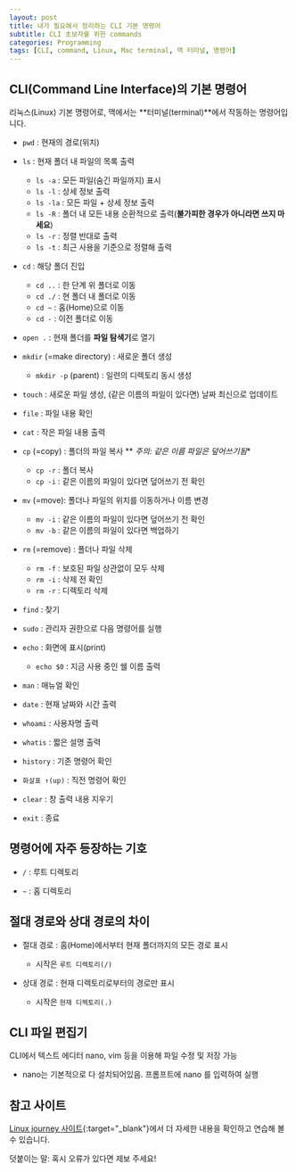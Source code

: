 ```yaml
---
layout: post
title: 내가 필요해서 정리하는 CLI 기본 명령어
subtitle: CLI 초보자를 위한 commands
categories: Programming
tags: [CLI, command, Linux, Mac terminal, 맥 터미널, 명령어]
---
```


## CLI(Command Line Interface)의 기본 명령어
리눅스(Linux) 기본 명령어로, 
맥에서는 **터미널(terminal)**에서 작동하는 명령어입니다. 

- `pwd` : 현재의 경로(위치)
  
- `ls` : 현재 폴더 내 파일의 목록 출력
  - `ls -a` : 모든 파일(숨긴 파일까지) 표시 
  - `ls -l` : 상세 정보 출력
  - `ls -la` : 모든 파일 + 상세 정보 출력
  - `ls -R` : 폴더 내 모든 내용 순환적으로 출력(**불가피한 경우가 아니라면 쓰지 마세요**)
  - `ls -r` : 정렬 반대로 출력 
  - `ls -t` : 최근 사용을 기준으로 정렬해 출력
  
- `cd` : 해당 폴더 진입
  - `cd ..` : 한 단계 위 폴더로 이동
  - `cd ./` : 현 폴더 내 폴더로 이동 
  - `cd ~` : 홈(Home)으로 이동 
  - `cd -` : 이전 폴더로 이동 
  
- `open .` : 현재 폴더를 **파일 탐색기**로 열기
  
- `mkdir` (=make directory) : 새로운 폴더 생성
  - `mkdir -p` (parent) : 일련의 디렉토리 동시 생성 
  
- `touch` : 새로운 파일 생성, (같은 이름의 파일이 있다면) 날짜 최신으로 업데이트 
  
- `file` : 파일 내용 확인 
  
- `cat` : 작은 파일 내용 출력 
  
- `cp` (=copy) : 폴더의 파일 복사   ** *주의: 같은 이름 파일은 덮어쓰기됨**
  - `cp -r` : 폴더 복사 
  - `cp -i` : 같은 이름의 파일이 있다면 덮어쓰기 전 확인  
  
- `mv` (=move): 폴더나 파일의 위치를 이동하거나 이름 변경
  - `mv -i` : 같은 이름의 파일이 있다면 덮어쓰기 전 확인
  - `mv -b` : 같은 이름의 파일이 있다면 백업하기 
  
- `rm` (=remove) : 폴더나 파일 삭제
  - `rm -f` : 보호된 파일 상관없이 모두 삭제  
  - `rm -i` : 삭제 전 확인 
  - `rm -r` : 디렉토리 삭제 
  
- `find` : 찾기  
  
- `sudo` : 관리자 권한으로 다음 명령어를 실행
  
- `echo` : 화면에 표시(print)
  - `echo $0` : 지금 사용 중인 쉘 이름 출력 
  
- `man` : 매뉴얼 확인 
  
- `date` : 현재 날짜와 시간 출력 
  
- `whoami` : 사용자명 출력 
  
- `whatis` : 짧은 설명 출력 
  
- `history` : 기존 명령어 확인 
  
- `화살표 ↑(up)` : 직전 명령어 확인 
  
- `clear` : 창 출력 내용 지우기 
  
- `exit` : 종료 
  

## 명령어에 자주 등장하는 기호 
- `/` : 루트 디렉토리
  
- `~` : 홈 디렉토리
  

## 절대 경로와 상대 경로의 차이
- 절대 경로 : 홈(Home)에서부터 현재 폴더까지의 모든 경로 표시
  - 시작은 `루트 디렉토리(/)`

- 상대 경로 : 현재 디렉토리로부터의 경로만 표시 
  - 시작은 `현재 디렉토리(.)`
  

## CLI 파일 편집기
CLI에서 텍스트 에디터 nano, vim 등을 이용해 파일 수정 및 저장 가능 
- nano는 기본적으로 다 설치되어있음. 프롬프트에 nano 를 입력하여 실행
  
  
## 참고 사이트     
  
[Linux journey 사이트](https://linuxjourney.com/lesson/copy-cp-command){:target="_blank"}에서 더 자세한 내용을 확인하고 연습해 볼 수 있습니다. 
  
  
덧붙이는 말: 혹시 오류가 있다면 제보 주세요!
  
  